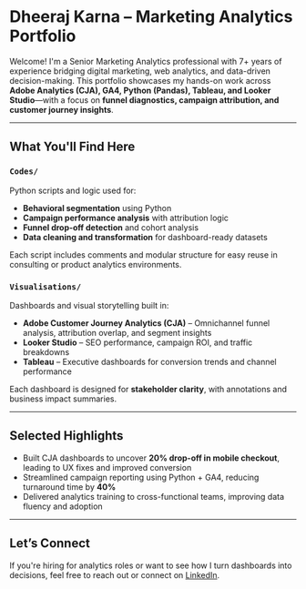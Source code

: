 # Dheeraj Karna – Marketing Analytics Portfolio

Welcome! I'm a Senior Marketing Analytics professional with 7+ years of experience bridging digital marketing, web analytics, and data-driven decision-making. This portfolio showcases my hands-on work across **Adobe Analytics (CJA), GA4, Python (Pandas), Tableau, and Looker Studio**—with a focus on **funnel diagnostics, campaign attribution, and customer journey insights**.

---

## What You'll Find Here

### `Codes/`
Python scripts and logic used for:
- **Behavioral segmentation** using Python
- **Campaign performance analysis** with attribution logic
- **Funnel drop-off detection** and cohort analysis
- **Data cleaning and transformation** for dashboard-ready datasets

Each script includes comments and modular structure for easy reuse in consulting or product analytics environments.

### `Visualisations/`
Dashboards and visual storytelling built in:
- **Adobe Customer Journey Analytics (CJA)** – Omnichannel funnel analysis, attribution overlap, and segment insights
- **Looker Studio** – SEO performance, campaign ROI, and traffic breakdowns
- **Tableau** – Executive dashboards for conversion trends and channel performance

Each dashboard is designed for **stakeholder clarity**, with annotations and business impact summaries.

---

## Selected Highlights

- Built CJA dashboards to uncover **20% drop-off in mobile checkout**, leading to UX fixes and improved conversion
- Streamlined campaign reporting using Python + GA4, reducing turnaround time by **40%**
- Delivered analytics training to cross-functional teams, improving data fluency and adoption

---
## Let’s Connect

If you're hiring for analytics roles or want to see how I turn dashboards into decisions, feel free to reach out or connect on [LinkedIn](https://www.linkedin.com/in/dheeraj-karna/).


